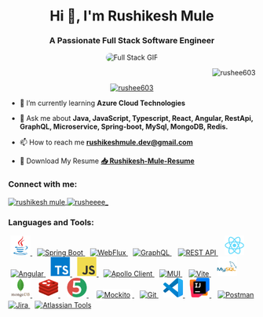 <h1 align="center">Hi 👋, I'm Rushikesh Mule</h1>
<h3 align="center">A Passionate Full Stack Software Engineer </h3>

<div align="center">
  <img 
    src="https://www.wingstechsolutions.com/wp-content/uploads/2022/03/full-stack-development.gif" 
    alt="Full Stack GIF"
    style="border-radius: 20px; max-width: 100%; width: 600px;"/>
</div>

<p align="right"> <img src="https://komarev.com/ghpvc/?username=rushee603&label=Profile%20views&color=0e75b6&style=flat" alt="rushee603" /> </p>
<p align="center"> <a href="https://github.com/ryo-ma/github-profile-trophy"><img src="https://github-profile-trophy.vercel.app/?username=rushee603" alt="rushee603" /></a> </p>

- 🌱 I’m currently learning **Azure Cloud Technologies**

- 💬 Ask me about **Java, JavaScript, Typescript, React, Angular, RestApi, GraphQL, Microservice, Spring-boot, MySql, MongoDB, Redis.**

- 📫 How to reach me **rushikeshmule.dev@gmail.com**

- 📄 Download My Resume  **[ 📥 Rushikesh-Mule-Resume ](https://drive.google.com/file/d/1nsLBSZ42SeGjo94vVIh1sJ7YVKDtooHK/view?usp=sharing)**


<h3 align="left">Connect with me:</h3>
<p align="left">
  <a href="https://linkedin.com/in/rushikesh%20mule" target="_blank">
    <img 
      align="center" 
      src="https://raw.githubusercontent.com/rahuldkjain/github-profile-readme-generator/master/src/images/icons/Social/linked-in-alt.svg" 
      alt="rushikesh mule" 
      height="30" 
      width="30" 
    />
  </a>


  <a href="https://instagram.com/rushikeshmule._" target="_blank">
    <img 
      align="center" 
      src="https://raw.githubusercontent.com/rahuldkjain/github-profile-readme-generator/master/src/images/icons/Social/instagram.svg" 
      alt="rusheeee_" 
      height="25" 
      width="30" 
    />
  </a>
  
</p>

<h3 align="left">Languages and Tools:</h3>
<p align="left">

  <!-- Backend -->
  <a href="https://www.java.com/" target="_blank" rel="noreferrer" style="margin: 5px;">
    <img src="https://raw.githubusercontent.com/devicons/devicon/master/icons/java/java-original.svg" alt="Java" width="40" height="40"/>
  </a>
  <a href="https://spring.io/projects/spring-boot" target="_blank" rel="noreferrer" style="margin: 5px;">
    <img src="https://www.vectorlogo.zone/logos/springio/springio-icon.svg" alt="Spring Boot" width="40" height="40"/>
  </a>
  <a href="https://projectreactor.io/" target="_blank" rel="noreferrer" style="margin: 5px;">
    <img src="https://avatars.githubusercontent.com/u/317776?s=200&v=4" alt="WebFlux" width="40" height="40"/>
  </a>
  <a href="https://graphql.org/" target="_blank" rel="noreferrer" style="margin: 5px;">
    <img src="https://www.vectorlogo.zone/logos/graphql/graphql-icon.svg" alt="GraphQL" width="40" height="40"/>
  </a>
  <a href="https://restfulapi.net/" target="_blank" rel="noreferrer" style="margin: 8px;">
    <img src="https://img.icons8.com/ios-filled/50/000000/api-settings.png" alt="REST API" width="40" height="40"/>
  </a>

   <!-- Frontend -->
  <a href="https://reactjs.org/" target="_blank" rel="noreferrer" style="margin: 5px;">
    <img src="https://raw.githubusercontent.com/devicons/devicon/master/icons/react/react-original.svg" alt="React" width="40" height="40"/>
  </a>
    <a href="https://angular.io" target="_blank" rel="noreferrer" style="margin: 5px;">
    <img src="https://angular.io/assets/images/logos/angular/angular.svg" alt="Angular" width="40" height="40"/>
  </a>
  <a href="https://www.typescriptlang.org/" target="_blank" rel="noreferrer" style="margin: 5px;">
    <img src="https://raw.githubusercontent.com/devicons/devicon/master/icons/typescript/typescript-original.svg" alt="TypeScript" width="40" height="40"/>
  </a>
  <a href="https://developer.mozilla.org/en-US/docs/Web/JavaScript" target="_blank" rel="noreferrer" style="margin: 5px;">
    <img src="https://raw.githubusercontent.com/devicons/devicon/master/icons/javascript/javascript-original.svg" alt="JavaScript" width="40" height="40"/>
  </a>
  <a href="https://www.apollographql.com/docs/react/" target="_blank" rel="noreferrer" style="margin: 5px;">
    <img src="https://avatars.githubusercontent.com/u/17189275?s=200&v=4" alt="Apollo Client" width="40" height="40"/>
  </a>
  <a href="https://mui.com/" target="_blank" rel="noreferrer" style="margin: 5px;">
    <img src="https://mui.com/static/logo.png" alt="MUI" width="40" height="40"/>
  </a>
  <a href="https://vitejs.dev/" target="_blank" rel="noreferrer" style="margin: 8px;">
    <img src="https://vitejs.dev/logo.svg" alt="Vite" width="40" height="40"/>
  </a>

  <!-- Database -->
  <a href="https://www.mysql.com/" target="_blank" rel="noreferrer" style="margin: 5px;">
    <img src="https://raw.githubusercontent.com/devicons/devicon/master/icons/mysql/mysql-original-wordmark.svg" alt="MySQL" width="40" height="40"/>
  </a>
  <a href="https://www.mongodb.com/" target="_blank" rel="noreferrer" style="margin: 5px;">
    <img src="https://raw.githubusercontent.com/devicons/devicon/master/icons/mongodb/mongodb-original-wordmark.svg" alt="MongoDB" width="40" height="40"/>
  </a>
  <a href="https://redis.io/" target="_blank" rel="noreferrer" style="margin: 8px;">
    <img src="https://raw.githubusercontent.com/devicons/devicon/master/icons/redis/redis-original.svg" alt="Redis" width="40" height="40"/>
  </a>

<!-- Testing -->
<a href="https://junit.org/" target="_blank" rel="noreferrer" style="margin: 6px;">
  <img src="https://raw.githubusercontent.com/devicons/devicon/master/icons/junit/junit-original.svg" alt="JUnit" width="40" height="40"/>
</a>

<a href="https://site.mockito.org/" target="_blank" rel="noreferrer" style="margin: 6px;">
  <img src="https://upload.wikimedia.org/wikipedia/commons/3/3b/Mockito_Logo.png" 
       alt="Mockito" 
       width="40" 
       height="40" 
       style="background-color: white; padding: 4px; border-radius: 6px; object-fit: contain;"/>
</a>

  <!-- Dev Tools -->
  <a href="https://git-scm.com/" target="_blank" rel="noreferrer" style="margin: 5px;">
    <img src="https://www.vectorlogo.zone/logos/git-scm/git-scm-icon.svg" alt="Git" width="40" height="40"/>
  </a>
  <a href="https://code.visualstudio.com/" target="_blank" rel="noreferrer" style="margin: 5px;">
    <img src="https://raw.githubusercontent.com/devicons/devicon/master/icons/vscode/vscode-original.svg" alt="VS Code" width="40" height="40"/>
  </a>
  <a href="https://www.jetbrains.com/idea/" target="_blank" rel="noreferrer" style="margin: 5px;">
    <img src="https://raw.githubusercontent.com/devicons/devicon/master/icons/intellij/intellij-original.svg" alt="IntelliJ" width="40" height="40"/>
  </a>
  <a href="https://www.postman.com/" target="_blank" rel="noreferrer" style="margin: 8px;">
    <img src="https://www.vectorlogo.zone/logos/getpostman/getpostman-icon.svg" alt="Postman" width="40" height="40"/>
  </a>

  <!-- Project Management -->
  <a href="https://www.atlassian.com/software/jira" target="_blank" rel="noreferrer" style="margin: 5px;">
    <img src="https://cdn.worldvectorlogo.com/logos/jira-1.svg" alt="Jira" width="40" height="40"/>
  </a>
  <a href="https://www.atlassian.com/" target="_blank" rel="noreferrer" style="margin: 5px;">
    <img src="https://cdn.worldvectorlogo.com/logos/atlassian-1.svg" alt="Atlassian Tools" width="40" height="40"/>
  </a>
  
</p>
